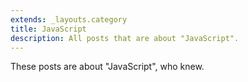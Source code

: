 ```yaml
---
extends: _layouts.category
title: JavaScript
description: All posts that are about "JavaScript".
---
```

          
These posts are about "JavaScript", who knew.
          